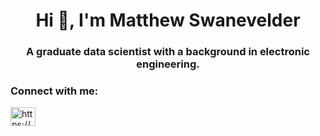 <h1 align="center">Hi 👋, I'm Matthew Swanevelder</h1>
<h3 align="center">A graduate data scientist with a background in electronic engineering.</h3>

<h3 align="left">Connect with me:</h3>
<p align="left">
<a href="https://linkedin.com/in/https://www.linkedin.com/in/matt-swanevelder-b42442127/" target="blank"><img align="center" src="https://raw.githubusercontent.com/rahuldkjain/github-profile-readme-generator/master/src/images/icons/Social/linked-in-alt.svg" alt="https://www.linkedin.com/in/matt-swanevelder-b42442127/" height="30" width="40" /></a>
</p>
